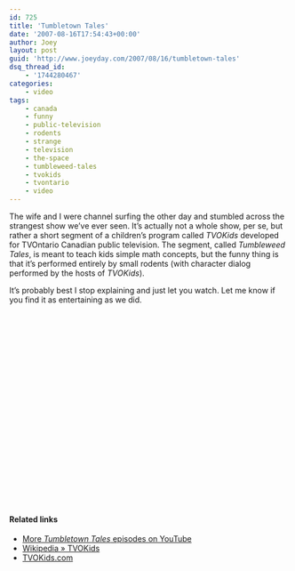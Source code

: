 ```yaml
---
id: 725
title: 'Tumbletown Tales'
date: '2007-08-16T17:54:43+00:00'
author: Joey
layout: post
guid: 'http://www.joeyday.com/2007/08/16/tumbletown-tales'
dsq_thread_id:
    - '1744280467'
categories:
    - video
tags:
    - canada
    - funny
    - public-television
    - rodents
    - strange
    - television
    - the-space
    - tumbleweed-tales
    - tvokids
    - tvontario
    - video
---
```


The wife and I were channel surfing the other day and stumbled across the strangest show we’ve ever seen. It’s actually not a whole show, per se, but rather a short segment of a children’s program called *TVOKids* developed for TVOntario Canadian public television. The segment, called *Tumbleweed Tales*, is meant to teach kids simple math concepts, but the funny thing is that it’s performed entirely by small rodents (with character dialog performed by the hosts of *TVOKids*).

It’s probably best I stop explaining and just let you watch. Let me know if you find it as entertaining as we did.

<object height="344" width="425"><param name="movie" value="http://www.youtube.com/v/XRWX0oqgTBE"></param><param name="wmode" value="transparent"></param><embed height="344" src="http://www.youtube.com/v/XRWX0oqgTBE" type="application/x-shockwave-flash" width="425" wmode="transparent"></embed></object>

#### Related links

- [More *Tumbletown Tales* episodes on YouTube](http://www.youtube.com/results?search_type=search_videos&search_sort=relevance&search_query=tumbletown+tales&search=Search)
- [Wikipedia » TVOKids](http://en.wikipedia.org/wiki/TVOKids)
- [TVOKids.com](http://www.tvokids.com/)